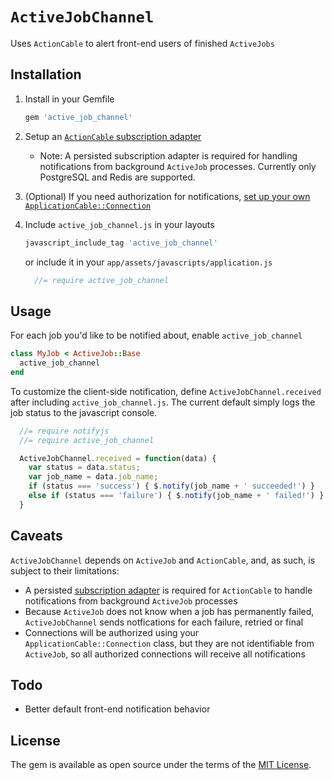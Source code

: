 # `ActiveJobChannel`
Uses `ActionCable` to alert front-end users of finished `ActiveJobs`

## Installation
1. Install in your Gemfile

    ```ruby
    gem 'active_job_channel'
    ```

2. Setup an [`ActionCable` subscription adapter](http://edgeguides.rubyonrails.org/action_cable_overview.html#subscription-adapter)
    * Note: A persisted subscription adapter is required for handling notifications
    from background `ActiveJob` processes. Currently only PostgreSQL and Redis
    are supported.

3. (Optional) If you need authorization for notifications, [set up your own
    `ApplicationCable::Connection`](http://guides.rubyonrails.org/action_cable_overview.html#server-side-components-connections)

3. Include `active_job_channel.js` in your layouts

    ```ruby
    javascript_include_tag 'active_job_channel'
    ```

    or include it in your `app/assets/javascripts/application.js`

    ```javascript
      //= require active_job_channel
    ```

## Usage
For each job you'd like to be notified about, enable `active_job_channel`

```ruby
class MyJob < ActiveJob::Base
  active_job_channel
end
```

To customize the client-side notification, define `ActiveJobChannel.received`
after including `active_job_channel.js`. The current default simply logs the 
job status to the javascript console.

```javascript
  //= require notifyjs
  //= require active_job_channel

  ActiveJobChannel.received = function(data) {
    var status = data.status;
    var job_name = data.job_name;
    if (status === 'success') { $.notify(job_name + ' succeeded!') }
    else if (status === 'failure') { $.notify(job_name + ' failed!') }
  }
```

## Caveats
`ActiveJobChannel` depends on `ActiveJob` and `ActionCable`, and, as such, is
subject to their limitations:

* A persisted [subscription adapter](http://guides.rubyonrails.org/action_cable_overview.html#subscription-adapter)
is required for `ActionCable` to handle notifications from background 
`ActiveJob` processes
* Because `ActiveJob` does not know when a job has permanently failed, 
`ActiveJobChannel` sends notfications for each failure, retried or final
* Connections will be authorized using your `ApplicationCable::Connection` class, 
but they are not identifiable from `ActiveJob`, so all authorized connections 
will receive all notifications

## Todo
- Better default front-end notification behavior

## License
The gem is available as open source under the terms of the [MIT License](http://opensource.org/licenses/MIT).
